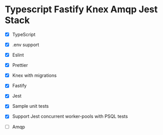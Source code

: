 # Typescript Fastify Knex Amqp Jest Stack

- [x] TypeScript
- [x] .env support
- [x] Eslint
- [x] Prettier
- [x] Knex with migrations
- [x] Fastify
- [x] Jest
- [x] Sample unit tests
- [x] Support Jest concurrent worker-pools with PSQL tests
- [ ] Amqp


